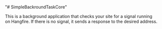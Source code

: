 "# SimpleBackroundTaskCore" 

This is a background application that checks your site for a signal running on Hangfire. 
If there is no signal, it sends a response to the desired address.
